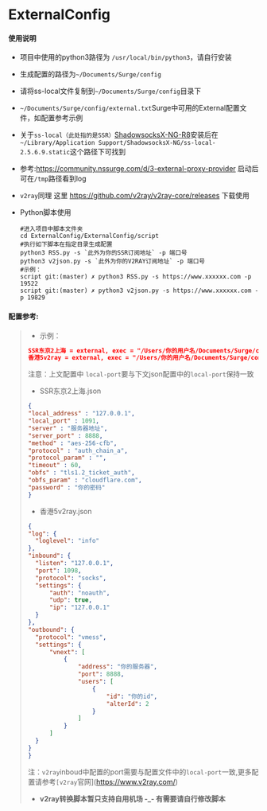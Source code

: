 # ExternalConfig

#### 使用说明

- 项目中使用的python3路径为 `/usr/local/bin/python3`，请自行安装

- 生成配置的路径为`~/Documents/Surge/config`

- 请将ss-local文件复制到`~/Documents/Surge/config`目录下

- `~/Documents/Surge/config/external.txt`Surge中可用的External配置文件，如配置参考示例

- 关于`ss-local（此处指的是SSR）`[ShadowsocksX-NG-R8](https://github.com/qinyuhang/ShadowsocksX-NG-R/releases)安装后在`~/Library/Application Support/ShadowsocksX-NG/ss-local-2.5.6.9.static`这个路径下可找到

- 参考:https://community.nssurge.com/d/3-external-proxy-provider 启动后可在`/tmp`路径看到log

- `v2ray`同理 这里 https://github.com/v2ray/v2ray-core/releases 下载使用

- Python脚本使用

  ```shell
  #进入项目中脚本文件夹
  cd ExternalConfig/ExternalConfig/script
  #执行如下脚本在指定目录生成配置
  python3 RSS.py -s `此外为你的SSR订阅地址` -p 端口号
  python3 v2json.py -s `此外为你的V2RAY订阅地址` -p 端口号
  #示例：
  script git:(master) ✗ python3 RSS.py -s https://www.xxxxxx.com -p 19522 
  script git:(master) ✗ python3 v2json.py -s https://www.xxxxxx.com -p 19829
  ```

#### 配置参考:

>- 示例：
>
>```json
>SSR东京2上海 = external, exec = "/Users/你的用户名/Documents/Surge/config/ss-local", local-port = 1091, args = "-c", args = "/Users/你的用户名/Documents/Surge/config/SSR东京2上海.json", addresses = "服务器IP"
>香港5v2ray = external, exec = "/Users/你的用户名/Documents/Surge/config/v2ray-core/v2ray", local-port = 1098, args = "--config=/Users/你的用户名/Documents/Surge/config/香港5v2ray.json", addresses = "服务器IP"
>```
>
>注意：上文配置中 `local-port`要与下文json配置中的`local-port`保持一致
>
>- SSR东京2上海.json
>
>```json
>{
>"local_address" : "127.0.0.1",
>"local_port" : 1091,
>"server" : "服务器地址",
>"server_port" : 8888,
>"method" : "aes-256-cfb",
>"protocol" : "auth_chain_a",
>"protocol_param" : "",
>"timeout" : 60,
>"obfs" : "tls1.2_ticket_auth",
>"obfs_param" : "cloudflare.com",
>"password" : "你的密码"
>}
>```
>
>- 香港5v2ray.json
>
>```json
>{
>"log": {
>   "loglevel": "info"
>},
>"inbound": {
>   "listen": "127.0.0.1",
>   "port": 1098,
>   "protocol": "socks",
>   "settings": {
>       "auth": "noauth",
>       "udp": true,
>       "ip": "127.0.0.1"
>   }
>},
>"outbound": {
>   "protocol": "vmess",
>   "settings": {
>       "vnext": [
>           {
>               "address": "你的服务器",
>               "port": 8888,
>               "users": [
>                   {
>                       "id": "你的id",
>                       "alterId": 2
>                   }
>               ]
>           }
>       ]
>   }
>}
>}
>
>```
>
>注：`v2ray`inboud中配置的port需要与配置文件中的`local-port`一致,更多配置请参考`[v2ray`官网](https://www.v2ray.com/)
>
>- **v2ray转换脚本暂只支持自用机场 -_- 有需要请自行修改脚本**

